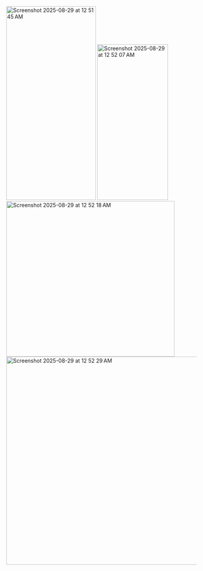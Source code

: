<img width="237" height="513" alt="Screenshot 2025-08-29 at 12 51 45 AM" src="https://github.com/user-attachments/assets/cb2b2a66-fb42-4aa4-959e-1a74aa5d8d81" />
<img width="187" height="412" alt="Screenshot 2025-08-29 at 12 52 07 AM" src="https://github.com/user-attachments/assets/cf70c7a7-94d7-4e5c-a4ce-c740dbcb1a5c" />
<img width="445" height="412" alt="Screenshot 2025-08-29 at 12 52 18 AM" src="https://github.com/user-attachments/assets/25b94b7f-a263-4927-9e04-441048c8c5bd" />
<img width="546" height="551" alt="Screenshot 2025-08-29 at 12 52 29 AM" src="https://github.com/user-attachments/assets/ce851aff-e8dc-41be-9451-9deef10d85b9" />

